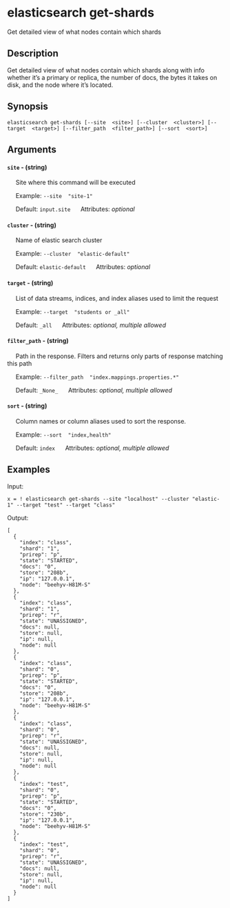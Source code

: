 # elasticsearch get-shards

Get detailed view of what nodes contain which shards

## Description

Get detailed view of what nodes contain which shards along with info whether it’s a primary or replica, the number of docs, the bytes it takes on disk, and the node where it’s located.

## Synopsis

`elasticsearch get-shards [--site  <site>] [--cluster  <cluster>] [--target  <target>] [--filter_path  <filter_path>] [--sort  <sort>]`

## Arguments


#### `site` - (string)

&nbsp;&nbsp;&nbsp;&nbsp; Site where this command will be executed  

&nbsp;&nbsp;&nbsp;&nbsp; Example:  `--site  "site-1"`

&nbsp;&nbsp;&nbsp;&nbsp; Default: `input.site`
&nbsp;&nbsp;&nbsp;&nbsp; Attributes: _optional_  


#### `cluster` - (string)

&nbsp;&nbsp;&nbsp;&nbsp; Name of elastic search cluster  

&nbsp;&nbsp;&nbsp;&nbsp; Example:  `--cluster  "elastic-default"`

&nbsp;&nbsp;&nbsp;&nbsp; Default: `elastic-default`
&nbsp;&nbsp;&nbsp;&nbsp; Attributes: _optional_  


#### `target` - (string)

&nbsp;&nbsp;&nbsp;&nbsp; List of data streams, indices, and index aliases used to limit the request  

&nbsp;&nbsp;&nbsp;&nbsp; Example:  `--target  "students or _all"`

&nbsp;&nbsp;&nbsp;&nbsp; Default: `_all`
&nbsp;&nbsp;&nbsp;&nbsp; Attributes: _optional, multiple allowed_  


#### `filter_path` - (string)

&nbsp;&nbsp;&nbsp;&nbsp; Path in the response. Filters and returns only parts of response matching this path  

&nbsp;&nbsp;&nbsp;&nbsp; Example:  `--filter_path  "index.mappings.properties.*"`

&nbsp;&nbsp;&nbsp;&nbsp; Default: `_None_`
&nbsp;&nbsp;&nbsp;&nbsp; Attributes: _optional, multiple allowed_  


#### `sort` - (string)

&nbsp;&nbsp;&nbsp;&nbsp; Column names or column aliases used to sort the response.  

&nbsp;&nbsp;&nbsp;&nbsp; Example:  `--sort  "index,health"`

&nbsp;&nbsp;&nbsp;&nbsp; Default: `index`
&nbsp;&nbsp;&nbsp;&nbsp; Attributes: _optional, multiple allowed_  



## Examples

Input: 
```
x = ! elasticsearch get-shards --site "localhost" --cluster "elastic-1" --target "test" --target "class"
```
Output: 
```
[
  {
    "index": "class",
    "shard": "1",
    "prirep": "p",
    "state": "STARTED",
    "docs": "0",
    "store": "208b",
    "ip": "127.0.0.1",
    "node": "beehyv-H81M-S"
  },
  {
    "index": "class",
    "shard": "1",
    "prirep": "r",
    "state": "UNASSIGNED",
    "docs": null,
    "store": null,
    "ip": null,
    "node": null
  },
  {
    "index": "class",
    "shard": "0",
    "prirep": "p",
    "state": "STARTED",
    "docs": "0",
    "store": "208b",
    "ip": "127.0.0.1",
    "node": "beehyv-H81M-S"
  },
  {
    "index": "class",
    "shard": "0",
    "prirep": "r",
    "state": "UNASSIGNED",
    "docs": null,
    "store": null,
    "ip": null,
    "node": null
  },
  {
    "index": "test",
    "shard": "0",
    "prirep": "p",
    "state": "STARTED",
    "docs": "0",
    "store": "230b",
    "ip": "127.0.0.1",
    "node": "beehyv-H81M-S"
  },
  {
    "index": "test",
    "shard": "0",
    "prirep": "r",
    "state": "UNASSIGNED",
    "docs": null,
    "store": null,
    "ip": null,
    "node": null
  }
]
```

